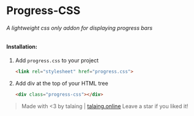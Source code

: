 # Progress-CSS
###### A lightweight css only addon for displaying progress bars

#### Installation:
1. Add `progress.css` to your project
    ```html
    <link rel="stylesheet" href="progress.css">
    ```
2. Add div at the top of your HTML tree
    ```html
    <div class="progress-css"></div>
    ```
> Made with <3 by talaing | [talaing.online](http://ricostacruz.com)
> Leave a star if you liked it!
